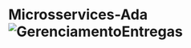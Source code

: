 # Microsservices-Ada![GerenciamentoEntregas](https://user-images.githubusercontent.com/54695088/232643248-f7633270-eec1-4543-91df-4b7888259760.jpg)
